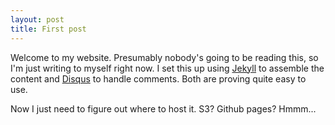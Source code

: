```yaml
---
layout: post
title: First post
---
```


Welcome to my website. Presumably nobody's going to be reading this, so I'm just writing to myself right now. I set this up using [Jekyll](http://jekyllrb.com/) to assemble the content and [Disqus](http://disqus.com/) to handle comments. Both are proving quite easy to use.

Now I just need to figure out where to host it. S3? Github pages? Hmmm...
